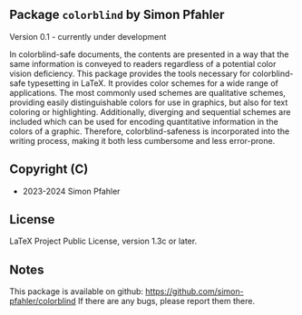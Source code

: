 ## Package `colorblind` by Simon Pfahler

Version 0.1 - currently under development

In colorblind-safe documents, the contents are presented in a way that the same information is conveyed to readers regardless of a potential color vision deficiency.
This package provides the tools necessary for colorblind-safe typesetting in LaTeX.
It provides color schemes for a wide range of applications.
The most commonly used schemes are qualitative schemes, providing easily distinguishable colors for use in graphics, but also for text coloring or highlighting.
Additionally, diverging and sequential schemes are included which can be used for encoding quantitative information in the colors of a graphic.
Therefore, colorblind-safeness is incorporated into the writing process, making it both less cumbersome and less error-prone.

## Copyright (C)
- 2023-2024 Simon Pfahler

## License
LaTeX Project Public License, version 1.3c or later.

## Notes
This package is available on github: https://github.com/simon-pfahler/colorblind
If there are any bugs, please report them there.

